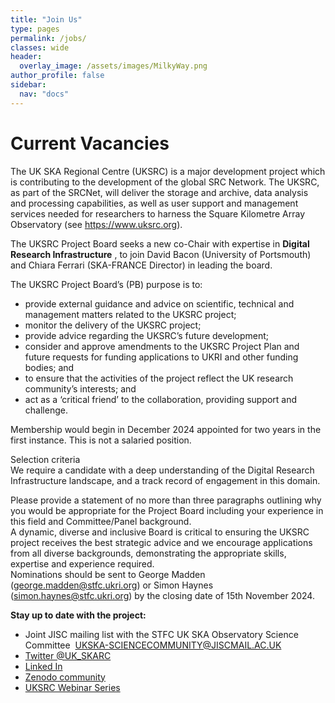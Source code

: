 ```yaml
---
title: "Join Us"
type: pages
permalink: /jobs/
classes: wide
header:
  overlay_image: /assets/images/MilkyWay.png
author_profile: false
sidebar: 
  nav: "docs"
---
```

# Current Vacancies
The UK SKA Regional Centre (UKSRC) is a major development project which is contributing to the development of the global SRC Network. The UKSRC, as part of the SRCNet, will deliver the storage and archive, data analysis and processing capabilities, as well as user support and management services needed for researchers to harness the Square Kilometre Array Observatory  (see https://www.uksrc.org).

The UKSRC Project Board seeks a new co-Chair with expertise in **Digital Research Infrastructure** , to join David Bacon (University of Portsmouth) and Chiara Ferrari (SKA-FRANCE Director) in leading the board.
 

The UKSRC Project Board’s (PB) purpose is to:
- provide external guidance and advice on scientific, technical and management matters related to the UKSRC project;
- monitor the delivery of the UKSRC project;
- provide advice regarding the UKSRC’s future development;
- consider and approve amendments to the UKSRC Project Plan and future requests for funding applications to UKRI and other funding bodies; and
- to ensure that the activities of the project reflect the UK research community’s interests; and
- act as a ‘critical friend’ to the collaboration, providing support and challenge.

Membership would begin in December 2024 appointed for two years in the first instance. This is not a salaried position.

Selection criteria  
We require a candidate with a deep understanding of the Digital Research Infrastructure landscape, and a track record of engagement in this domain.  

Please provide a statement of no more than three paragraphs outlining why you would be appropriate for the Project Board including your experience in this field and Committee/Panel background.  
A dynamic, diverse and inclusive Board is critical to ensuring the UKSRC project receives the best strategic advice and we encourage applications from all diverse backgrounds, demonstrating the appropriate skills, expertise and experience required.    
Nominations should be sent to George Madden (george.madden@stfc.ukri.org) or Simon Haynes (simon.haynes@stfc.ukri.org) by the closing date of 15th November 2024.

 

**Stay up to date with the project:**
* Joint JISC mailing list with the STFC UK SKA Observatory Science Committee ​
[UKSKA-SCIENCECOMMUNITY@JISCMAIL.AC.UK](https://www.jiscmail.ac.uk/cgi-bin/wa-jisc.exe?A0=UKSKA-SCIENCECOMMUNITY)
* [Twitter @UK_SKARC](https://twitter.com/UK_SKARC)
* [Linked In](https://www.linkedin.com/company/uk-ska-regional-centre-uksrc)
* [Zenodo community](https://zenodo.org/communities/uk_skarc/?page=1&size=20)
* [UKSRC Webinar Series](https://uksrc.github.io/webinar-series/)
